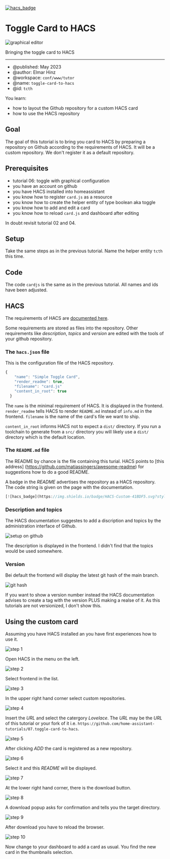 [![hacs_badge](https://img.shields.io/badge/HACS-Custom-41BDF5.svg?style=for-the-badge)](https://github.com/hacs/integration)

# Toggle Card to HACS

![graphical editor](img/intro.png)

Bringing the toggle card to HACS

***

* @published: May 2023
* @author: Elmar Hinz
* @workspace: `conf/www/tutor`
* @name: `toggle-card-to-hacs`
* @id: `tcth`

You learn:

* how to layout the Github repository for a custom HACS card
* how to use the HACS repository

## Goal

The goal of this tutorial is to bring you card to HACS by preparing a repository
on Github according to the requirements of HACS. It will be a custom repository.
We don't register it as a default repository.

## Prerequisites

* tutorial 06: toggle with graphical configuration
* you have an account on github
* you have HACS installed into homeassistant
* you know how to register `card.js` as a resource
* you know how to create the helper entity of type boolean aka toggle
* you know how to add and edit a card
* you know how to reload `card.js` and dashboard after editing

In doubt revisit tutorial 02 and 04.

## Setup

Take the same steps as in the previous tutorial. Name the helper entity
`tcth` this time.

## Code

The code `cardjs` is the same as in the previous tutorial. All names and ids
have been adjusted.

## HACS

The requirements of HACS are [documented
here](https://hacs.xyz/docs/publish/start).

Some requirements are stored as files into the repository.  Other requirements
like *description*, *topics* and *version* are edited with the tools of your
github repository.

### The `hacs.json` file

This is the configuration file of the HACS repository.

```js
{
    "name": "Simple Toggle Card",
    "render_readme": true,
    "filename": "card.js"
    "content_in_root": true
  }
```

The `name` is the minimal requirement of HACS. It is displayed in the frontend.
`render_readme` tells HACS to render `README.md` instead of `info.md` in the
frontend. `filename` is the name of the card's file we want to ship.

`content_in_root` informs HACS not to expect a `dist/` directory.  If you run a
toolchain to generate from a `src/` directory you will likely use a `dist/`
directory which is the default location.

### The `README.md` file

The README by chance is the file containing this turial. HACS points to
[this address] (https://github.com/matiassingers/awesome-readme) for suggestions
how to do a good README.

A badge in the *README* advertises the repository as a HACS repository. The code
string is given on the page with the documentation.

```js
[![hacs_badge](https://img.shields.io/badge/HACS-Custom-41BDF5.svg?style=for-the-badge)](https://github.com/hacs/integration)
```

### Description and topics

The HACS documentation suggestes to add a discription and topics by the
administration interface of Github.

![setup on github](img/description-topcis.png)

The description is displayed in the frontend. I didn't find that the topics
would be used somewhere.

### Version

Bei default the frontend will display the latest git hash of the main branch.

![git hash](img/git-hash.png)

If you want to show a version number instead the HACS documentation advises
to create a tag with the version PLUS making a realse of it.
As this tutorials are not versionized, I don't show this.

## Using the custom card

Assuming you have HACS installed an you have first experiences how to use it.

![step 1](img/1-hacs-in-menu.png)

Open HACS in the menu on the left.

![step 2](img/2-frontend-selection.png)

Select frontend in the list.

![step 3](img/3-custom-repository-selection.png)

In the upper right hand corner select custom repositories.

![step 4](img/4-url-insertion.png)

Insert the *URL* and select the catergory *Lovelace*. The *URL* may be the *URL* of
this tutorial or your fork of it i.e. `https://github.com/home-assistant-tutorials/07.toggle-card-to-hacs`.

![step 5](img/5-new-repository.png)

After clicking *ADD* the card is registered as a new repository.

![step 6](img/6-readme.png)

Select it and this *README* will be displayed.

![step 7](img/7-downoad-button.png)

At the lower right hand corner, there is the download button.

![step 8](img/8-download-popup.png)

A download popup asks for confirmation and tells you the target directory.

![step 9](img/9-reload-popup.png)

After download you have to reload the browser.

![step 10](img/10-custom-card-selection.png)

Now change to your dashboard to add a card as usual. You find the new
card in the thumbnails selection.